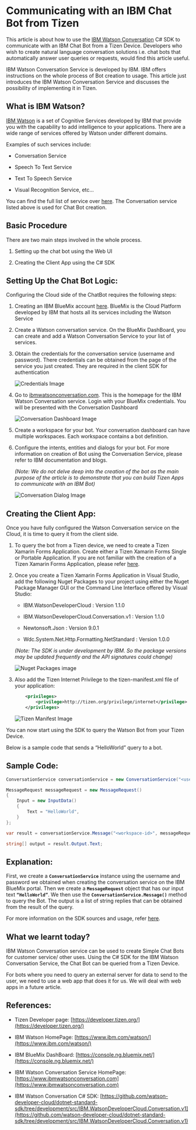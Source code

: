 Communicating with an IBM Chat Bot from Tizen
=============================================

This article is about how to use the [IBM Watson Conversation](https://www.ibm.com/watson/developercloud/conversation.html) C# SDK to communicate with an IBM Chat Bot from a Tizen Device. Developers who wish to create natural language conversation solutions i.e. chat bots that automatically answer user queries or requests, would find this article useful.

IBM Watson Conversation Service is developed by IBM. IBM offers instructions on the whole process of Bot creation to usage. This article just introduces the IBM Watson Conversation Service and discusses the possibility of implementing it in Tizen.




What is IBM Watson?
-------------------

[IBM Watson](https://www.ibm.com/watson/) is a set of Cognitive Services developed by IBM that provide you with the capability to add intelligence to your applications. There are a wide range of services offered by Watson under different domains.

Examples of such services include:

* Conversation Service

* Speech To Text Service

* Text To Speech Service

* Visual Recognition Service, etc...

You can find the full list of service over [here](https://www.ibm.com/watson/developercloud/services-catalog.html). The Conversation service listed above is used for Chat Bot creation. 



Basic Procedure
---------------

There are two main steps involved in the whole process.

1.	Setting up the chat bot using the Web UI

2.	Creating the Client App using the C# SDK


Setting Up the Chat Bot Logic:
-----------------------------

Configuring the Cloud side of the ChatBot requires the following steps:

1.	Creating an IBM BlueMix account [here](https://console.ng.bluemix.net/registration/?). BlueMix is the Cloud Platform developed by IBM that hosts all its services including the Watson Service

2.	Create a Watson conversation service. On the BlueMix DashBoard, you can create and add a Watson Conversation Service to your list of services.

3.	Obtain the credentials for the conversation service (username and password). There credentials can be obtained from the page of the service you just created. They are required in the client SDK for authentication

    ![Credentials Image](watson/pics/bluemix-credentials-view.png "Page of the Conversation Service in the BlueMix portal showing the Service Credentials")

4.	Go to [ibmwatsonconversation.com](http://www.ibmwatsonconversation.com/). This is the homepage for the IBM Watson Conversation service. Login with your BlueMix credentials. You will be presented with the Conversation Dashboard

    ![Conversation Dashboard Image](watson/pics/conversation-dashboard.png "IBM Watson Conversation Dashboard Page showing your current workspaces")

5.	Create a workspace for your bot. Your conversation dashboard can have multiple workspaces. Each workspace contains a bot definition.

6.	Configure the intents, entities and dialogs for your bot. For more information on creation of Bot using the Conversation Service, please refer to IBM documentation and blogs.

    *(Note: We do not delve deep into the creation of the bot as the main purpose of the article is to demonstrate that you can build Tizen Apps to communicate with an IBM Bot)*

    ![Conversation Dialog Image](watson/pics/conversation-dialog-view.png "The Dialog page of the Conversation Bot showing the Dialog Tree")


Creating the Client App:
-----------------------

Once you have fully configured the Watson Conversation service on the Cloud, it is time to query it from the client side.

1.	To query the bot from a Tizen device, we need to create a Tizen Xamarin Forms Application. Create either a Tizen Xamarin Forms Single or Portable Application. If you are not familiar with the creation of a Tizen Xamarin Forms Application, please refer [here](https://developer.tizen.org/development/preview/getting-started).

2.	Once you create a Tizen Xamarin Forms Application in Visual Studio, add the following Nuget Packages to your project using either the Nuget Package Manager GUI or the Command Line Interface offered by Visual Studio:

    * IBM.WatsonDeveloperCloud : Version 1.1.0

    * IBM.WatsonDeveloperCloud.Conversation.v1 : Version 1.1.0

    * Newtonsoft.Json : Version 9.0.1

    * Wdc.System.Net.Http.Formatting.NetStandard : Version 1.0.0

    *(Note: The SDK is under development by IBM. So the package versions may be updated frequently and the API signatures could change)*

    ![Nuget Packages image](watson/pics/tizen-app-nuget-packages.PNG "Nuget Package Manager UI showing the Packages to be installed")

3.	Also add the Tizen Internet Privilege to the tizen-manifest.xml file of your application:

    ```xml
        <privileges>
            <privilege>http://tizen.org/privilege/internet</privilege>
        </privileges>
    ```

    ![Tizen Manifest Image](watson/pics/tizen-manifest.PNG "Tizen Manifest file showing the Tizen Privilege to be added")


You can now start using the SDK to query the Watson Bot from your Tizen Device.

Below is a sample code that sends a “HelloWorld” query to a bot.

Sample Code:
-----------

```csharp
ConversationService conversationService = new ConversationService("<username>", "<password>", ConversationService.CONVERSATION_VERSION_DATE_2017_05_26);

MessageRequest messageRequest = new MessageRequest()
{
    Input = new InputData()
    {
        Text = "HelloWorld",
    }
};

var result = conversationService.Message("<workspace-id>", messageRequest);

string[] output = result.Output.Text;
```

Explanation:
------------

First, we create a **```ConversationService```** instance using the username and password we obtained when creating the conversation service on the IBM BlueMix portal. Then we create a **```MessageRequest```** object that has our input text **```“HelloWorld”```**. We then use the **```ConversationService.Message()```** method to query the Bot. The output is a list of string replies that can be obtained from the result of the query.

For more information on the SDK sources and usage, refer [here](https://github.com/watson-developer-cloud/dotnet-standard-sdk/tree/development/src/IBM.WatsonDeveloperCloud.Conversation.v1).

What we learnt today?
---------------------

IBM Watson Conversation service can be used to create Simple Chat Bots for customer service/ other uses. Using the C# SDK for the IBM Watson Conversation Service, the Chat Bot can be queried from a Tizen Device. 

For bots where you need to query an external server for data to send to the user, we need to use a web app that does it for us. We will deal with web apps in a future article.

References:
-----------

* Tizen Developer page: [https://developer.tizen.org/](https://developer.tizen.org/)

* IBM Watson HomePage: [https://www.ibm.com/watson/](https://www.ibm.com/watson/)

* IBM BlueMix DashBoard: [https://console.ng.bluemix.net/](https://console.ng.bluemix.net/)

* IBM Watson Conversation Service HomePage: [https://www.ibmwatsonconversation.com](https://www.ibmwatsonconversation.com)

* IBM Watson Conversation C# SDK: [https://github.com/watson-developer-cloud/dotnet-standard-sdk/tree/development/src/IBM.WatsonDeveloperCloud.Conversation.v1](https://github.com/watson-developer-cloud/dotnet-standard-sdk/tree/development/src/IBM.WatsonDeveloperCloud.Conversation.v1)


